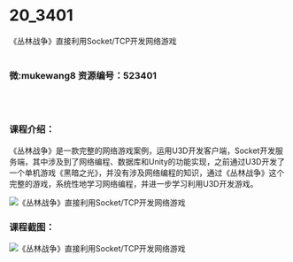 # 20_3401
《丛林战争》直接利用Socket/TCP开发网络游戏
<br/></br>
<h3>微:mukewang8 资源编号：523401</h3>
<br/></br>
<h3>课程介绍：</h3>
<p>《丛林战争》是一款完整的网络游戏案例，运用U3D开发客户端，Socket开发服务端，其中涉及到了网络编程、数据库和Unity的功能实现，之前通过U3D开发了一个单机游戏《黑暗之光》，并没有涉及网络编程的知识，通过《丛林战争》这个完整的游戏，系统性地学习网络编程，并进一步学习利用U3D开发游戏。</p>
<p><img src="https://www.ko996.com/wp-content/uploads/img/2018/08/2-36-300x170.png" alt="《丛林战争》直接利用Socket/TCP开发网络游戏"></p>
<h3>课程截图：</h3>
<p><img src="https://www.ko996.com/wp-content/uploads/img/2018/08/3-33.png" alt="《丛林战争》直接利用Socket/TCP开发网络游戏"></p>
